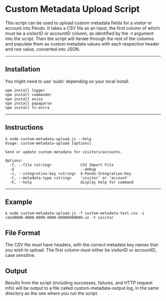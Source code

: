 # Custom Metadata Upload Script

This script can be used to upload custom metadata fields for a visitor or account into Pendo. It takes a CSV file as an input, the first column of which _must_ be a visitorID or accountID column, as identified by the -t argument into the script. Then the script will iterate through the rest of the columns and populate them as custom metadata values with each respective header and row value, converted into JSON.

---

## Installation

You might need to use 'sudo' depending on your local install.

```shell
npm install logger
npm install commander
npm install axios
npm install papaparse
npm install fs-extra
```

---

## Instructions

```shell
$ node custom-metadata-upload.js --help
Usage: custom-metadata-upload [options]

Send or update custom metadata for visitors/accounts.

Options:
  -f, --file <string>             CSV Import File
  -d                              --debug
  -i, --integration-key <string>  X-Pendo-Integration-Key
  -t, --metadata-type <string>    'visitor' or 'account'
  -h, --help                      display help for command
```

---

## Example

```shell
$ node custom-metadata-upload.js -f custom-metadata-test.csv -i cded0000-0000-0000-0000-00008980000.us -t visitor
```

## File Format

The CSV file _must_ have headers, with the correct metadata key names that you wish to upload. The first column _must_ either be visitorID or accountID, case sensitive.

## Output

Results from the script (including successes, failures, and HTTP request info) will be output to a file called custom-metadata-output.log, in the same directory as the one where you run the script.

